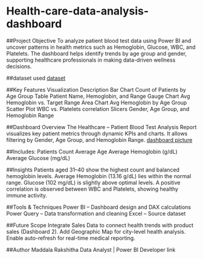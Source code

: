 # Health-care-data-analysis-dashboard
##Project Objective
To analyze patient blood test data using Power BI and uncover patterns in health metrics such as Hemoglobin, Glucose, WBC, and Platelets.
The dashboard helps identify trends by age group and gender, supporting healthcare professionals in making data-driven wellness decisions.

##dataset used
<a href="http://github.com/RakshithaMaddala/Health-care-data-analysis-dashboard/blob/main/Patient_Blood_Test.xlsx">dataset</a>

##Key Features
Visualization	Description
Bar Chart	Count of Patients by Age Group
Table	Patient Name, Hemoglobin, and Range
Gauge Chart	Avg Hemoglobin vs. Target Range
Area Chart	Avg Hemoglobin by Age Group
Scatter Plot	WBC vs. Platelets correlation
Slicers	Gender, Age Group, and Hemoglobin Range

##Dashboard Overview
The Healthcare – Patient Blood Test Analysis Report visualizes key patient metrics through dynamic KPIs and charts.
It allows filtering by Gender, Age Group, and Hemoglobin Range.
<a href="">dashboard picture</a>

##Includes:
 Patients Count
 Average Age
 Average Hemoglobin (g/dL)
 Average Glucose (mg/dL)

##Insights
Patients aged 31–40 show the highest count and balanced hemoglobin levels.
Average Hemoglobin (13.16 g/dL) lies within the normal range.
Glucose (102 mg/dL) is slightly above optimal levels.
A positive correlation is observed between WBC and Platelets, showing healthy immune activity.

##Tools & Techniques
Power BI – Dashboard design and DAX calculations
Power Query – Data transformation and cleaning
Excel – Source dataset

##Future Scope
Integrate Sales Data to connect health trends with product sales (Dashboard 2).
Add Geographic Map for city-level health analysis.
Enable auto-refresh for real-time medical reporting.

##Author
Maddala Rakshitha
Data Analyst | Power BI Developer
link
